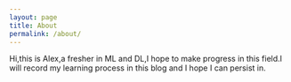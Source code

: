 ```yaml
---
layout: page
title: About
permalink: /about/
---
```


Hi,this is Alex,a fresher in ML and DL,I hope to make progress in this field.I will record my learning process in this blog and I hope I can persist in.
